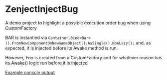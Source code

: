 # ZenjectInjectBug
A demo project to highlight a possible execution order bug when using CustomFactory

BAR is instantied via `Container.Bind<Bar>().FromNewComponentOnNewGameObject().AsSingle().NonLazy();` and, as expected, it is injected before its Awake method is run.

However, Foo is created from a CustomFactory and for whatever reason has its Awake() logic run before it is injected

[Example console output](log.PNG)
